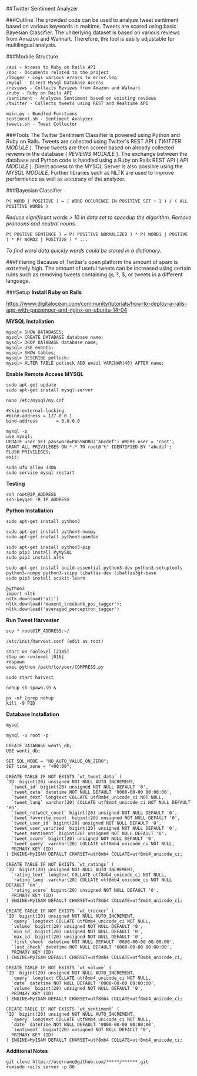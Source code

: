 ##Twitter Sentiment Analyzer

###Outline
The provided code can be used to analyze tweet sentiment based on various keywords in realtime. Tweets are scored using basic Bayesian Classifier. The underlying dataset is based on various reviews from Amazon and Walmart. Therefore, the tool is easily adjustable for multilingual analysis.

###Module Structure
```
/api - Access to Ruby on Rails API
/doc - Documents related to the project
/logger - Logs various errors to error.log
/mysql - Direct Mysql Database Access
/reviews - Collects Reviews from Amazon and Walmart
/ruby - Ruby on Rails API
/sentiment - Analyzes Sentiment based on existing reviews
/twitter - Collects tweets using REST and Realtime API

main.py - Bundled Functions
sentiment.sh - Sentiment Analyzer
tweets.sh - Tweet Collector
```
###Tools
The Twitter Sentiment Classifier is powered using Python and Ruby on Rails. Tweets are collected using Twitter's REST API ( _TWITTER MODULE_ ). These tweets are then scored based on already collected reviews in the database ( _REVIEWS MODULE_ ). The exchange between the database and Python code is handled using a Ruby on Rails REST API ( _API MODULE_ ). Direct access to the MYSQL Server is also possible using the _MYSQL MODULE_. Further libraries such as NLTK are used to improve performance as well as accuracy of the analyzer.

###Bayesian Classifier
```
P( WORD | POSITIVE ) = ( WORD OCCURENCE IN POSITIVE SET + 1 ) / ( ALL POSITIVE WORDS )
```
_Reduce significant words > 10 in data set to speedup the algorithm. Remove pronouns and neutral nouns._
```
P( POSTIVE SENTENCE ) = P( POSITIVE NORMALIZED ) * P( WORD1 | POSTIVE ) * P( WORD2 | POSITIVE ) * ...
```
_To find word data quickly words could be stored in a dictionary._

###Filtering
Because of Twitter's open platform the amount of spam is extremely high. The amount of useful tweets can be increased using certain rules such as removing tweets containing @, ?, $, or tweets in a different language.

###Setup
**Install Ruby on Rails**

https://www.digitalocean.com/community/tutorials/how-to-deploy-a-rails-app-with-passenger-and-nginx-on-ubuntu-14-04

**MYSQL Installation**
```
mysql> SHOW DATABASES;
mysql> CREATE DATABASE database name;
mysql> DROP DATABASE database name;
mysql> USE events;
mysql> SHOW tables;
mysql> DESCRIBE potluck;
mysql> ALTER TABLE potluck ADD email VARCHAR(40) AFTER name;
```
**Enable Remote Access MYSQL**
```
sudo apt-get update
sudo apt-get install mysql-server

nano /etc/mysql/my.cnf

#skip-external-locking
#bind-address = 127.0.0.1
bind-address       = 0.0.0.0

mysql -p
use mysql;
UPDATE user SET password=PASSWORD('abcdef') WHERE user = 'root';
GRANT ALL PRIVILEGES ON *.* TO root@'%' IDENTIFIED BY 'abcdef';
FLUSH PRIVILEGES;
exit;

sudo ufw allow 3306
sudo service mysql restart
```
**Testing**
```
ssh root@IP_ADDRESS
ssh-keygen -R IP_ADDRESS
```
**Python Installation**
```
sudo apt-get install python3

sudo apt-get install python3-numpy
sudo apt-get install python3-pandas

sudo apt-get install python3-pip
sudo pip3 install PyMySQL
sudo pip3 install nltk

sudo apt-get install build-essential python3-dev python3-setuptools python3-numpy python3-scipy libatlas-dev libatlas3gf-base
sudo pip3 install scikit-learn

python3
import nltk
nltk.download('all')
nltk.download('maxent_treebank_pos_tagger');
nltk.download('averaged_perceptron_tagger')
```

**Run Tweet Harvester**
```
scp * root@IP_ADDRESS:~/

/etc/init/harvest.conf (edit as root)

start on runlevel [2345]
stop on runlevel [016]
respawn
exec python /path/to/your/COMPRESS.py

sudo start harvest

nohup sh spawn.sh &

ps -ef |grep nohup
kill -9 PID
```

**Database Installation**
```
mysql

mysql -u root -p

CREATE DATABASE wenti_db;
USE wenti_db;

SET SQL_MODE = "NO_AUTO_VALUE_ON_ZERO";
SET time_zone = "+00:00";

CREATE TABLE IF NOT EXISTS `wt_tweet_data` (
`ID` bigint(20) unsigned NOT NULL AUTO_INCREMENT,
  `tweet_id` bigint(20) unsigned NOT NULL DEFAULT '0',
  `tweet_date` datetime NOT NULL DEFAULT '0000-00-00 00:00:00',
  `tweet_text` longtext COLLATE utf8mb4_unicode_ci NOT NULL,
  `tweet_lang` varchar(20) COLLATE utf8mb4_unicode_ci NOT NULL DEFAULT 'en',
  `tweet_retweet_count` bigint(20) unsigned NOT NULL DEFAULT '0',
  `tweet_favorite_count` bigint(20) unsigned NOT NULL DEFAULT '0',
  `tweet_user_id` bigint(20) unsigned NOT NULL DEFAULT '0',
  `tweet_user_verified` bigint(20) unsigned NOT NULL DEFAULT '0',
  `tweet_sentiment` bigint(20) unsigned NOT NULL DEFAULT '0',
  `tweet_score` bigint(20) unsigned NOT NULL DEFAULT '0',
  `tweet_query` varchar(20) COLLATE utf8mb4_unicode_ci NOT NULL,
  PRIMARY KEY (ID)
) ENGINE=MyISAM DEFAULT CHARSET=utf8mb4 COLLATE=utf8mb4_unicode_ci;

CREATE TABLE IF NOT EXISTS `wt_ratings` (
`ID` bigint(20) unsigned NOT NULL AUTO_INCREMENT,
  `rating_text` longtext COLLATE utf8mb4_unicode_ci NOT NULL,
  `rating_lang` varchar(20) COLLATE utf8mb4_unicode_ci NOT NULL DEFAULT 'en',
  `rating_score` bigint(20) unsigned NOT NULL DEFAULT '0',
  PRIMARY KEY (ID)
) ENGINE=MyISAM DEFAULT CHARSET=utf8mb4 COLLATE=utf8mb4_unicode_ci;

CREATE TABLE IF NOT EXISTS `wt_tracker` (
`ID` bigint(20) unsigned NOT NULL AUTO_INCREMENT,
  `query` longtext COLLATE utf8mb4_unicode_ci NOT NULL,
  `volume` bigint(20) unsigned NOT NULL DEFAULT '0',
  `min_id` bigint(20) unsigned NOT NULL DEFAULT '0',
  `max_id` bigint(20) unsigned NOT NULL DEFAULT '0',
  `first_check` datetime NOT NULL DEFAULT '0000-00-00 00:00:00',
  `last_check` datetime NOT NULL DEFAULT '0000-00-00 00:00:00',
  PRIMARY KEY (ID)
) ENGINE=MyISAM DEFAULT CHARSET=utf8mb4 COLLATE=utf8mb4_unicode_ci;

CREATE TABLE IF NOT EXISTS `wt_volume` (
`ID` bigint(20) unsigned NOT NULL AUTO_INCREMENT,
  `query` longtext COLLATE utf8mb4_unicode_ci NOT NULL,
  `date` datetime NOT NULL DEFAULT '0000-00-00 00:00:00',
  `volume` bigint(20) unsigned NOT NULL DEFAULT '0',
  PRIMARY KEY (ID)
) ENGINE=MyISAM DEFAULT CHARSET=utf8mb4 COLLATE=utf8mb4_unicode_ci;

CREATE TABLE IF NOT EXISTS `wt_sentiment` (
`ID` bigint(20) unsigned NOT NULL AUTO_INCREMENT,
  `query` longtext COLLATE utf8mb4_unicode_ci NOT NULL,
  `date` datetime NOT NULL DEFAULT '0000-00-00 00:00:00',
  `sentiment` bigint(20) unsigned NOT NULL DEFAULT '0',
  PRIMARY KEY (ID)
) ENGINE=MyISAM DEFAULT CHARSET=utf8mb4 COLLATE=utf8mb4_unicode_ci;
```

**Additional Notes**
```
git clone https://username@github.com/*****/******.git
rvmsudo rails server -p 80
```
